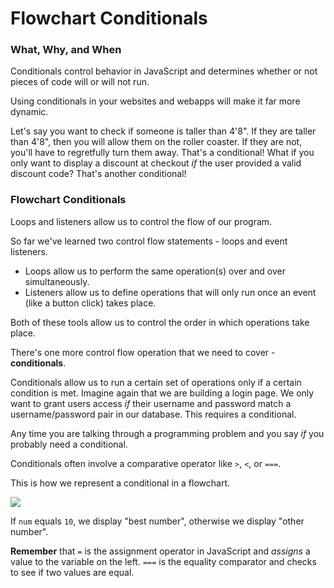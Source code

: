 # Flowchart Conditionals

### What, Why, and When

Conditionals control behavior in JavaScript and determines whether or not pieces of code will or will not run. 

Using conditionals in your websites and webapps will make it far more dynamic.

Let's say you want to check if someone is taller than 4'8". If they are taller than 4'8", then you will allow them on the roller coaster. If they are not, you'll have to regretfully turn them away. That's a conditional! What if you only want to display a discount at checkout _if_ the user provided a valid discount code? That's another conditional!

### Flowchart Conditionals

Loops and listeners allow us to control the flow of our program. 

So far we've learned two control flow statements - loops and event listeners. 

* Loops allow us to perform the same operation\(s\) over and over simultaneously. 
* Listeners allow us to define operations that will only run once an event \(like a button click\) takes place.

Both of these tools allow us to control the order in which operations take place.

There's one more control flow operation that we need to cover - **conditionals**. 

Conditionals allow us to run a certain set of operations only if a certain condition is met. Imagine again that we are building a login page. We only want to grant users access _if_ their username and password match a username/password pair in our database. This requires a conditional.

Any time you are talking through a programming problem and you say _if_ you probably need a conditional.

Conditionals often involve a comparative operator like `>`, `<`, or `===`.

This is how we represent a conditional in a flowchart.

![](../../../.gitbook/assets/conditional2.png)

If `num` equals `10`, we display "best number", otherwise we display "other number".

**Remember** that `=` is the assignment operator in JavaScript and _assigns_ a value to the variable on the left. `===` is the equality comparator and checks to see if two values are equal.

